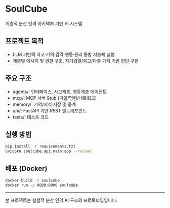 # SoulCube

계층적 분산 인격 아키텍처 기반 AI 시스템

## 프로젝트 목적
- LLM 기반의 사고·기억·감각·행동·윤리 통합 지능체 실험
- 계층별 메시지 및 권한 구조, 자기검열/회고/다중 가치 기반 판단 구현

## 주요 구조
- agents/: 인터페이스, 사고계층, 행동계층 에이전트
- mcp/: MCP 서버 Stub (파일/명령/네트워크)
- memory/: 기억/지식 저장 및 중계
- api/: FastAPI 기반 REST 엔트리포인트
- tests/: 테스트 코드

## 실행 방법
```bash
pip install -r requirements.txt
uvicorn soulcube.api.main:app --reload
```

## 배포 (Docker)
```bash
docker build -t soulcube .
docker run -p 8000:8000 soulcube
```

---

본 프로젝트는 실험적 분산 인격 AI 구조의 프로토타입입니다.
